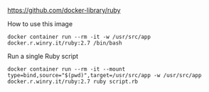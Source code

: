 https://github.com/docker-library/ruby

How to use this image

```
docker container run --rm -it -w /usr/src/app docker.r.winry.it/ruby:2.7 /bin/bash
```

Run a single Ruby script
```
docker container run --rm -it --mount type=bind,source="$(pwd)",target=/usr/src/app -w /usr/src/app docker.r.winry.it/ruby:2.7 ruby script.rb

```
